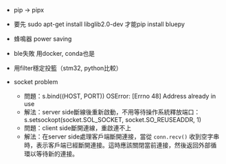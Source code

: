 * pip -> pipx
* 要先 sudo apt-get install libglib2.0-dev 才能pip install bluepy
* 蜂鳴器 power saving
* ble失敗 用docker, conda也是
* 用filter穩定投籃（stm32, python比較）

* socket problem
	* 問題：s.bind((HOST, PORT)) OSError: [Errno 48] Address already in use
	* 解法：server side斷線後重新啟動，不用等待操作系統釋放端口：s.setsockopt(socket.SOL_SOCKET, socket.SO_REUSEADDR, 1)
	* 問題：client side斷開連線，重啟連不上
	* 解法：在server side處理客戶端斷開連接，當從 `conn.recv()` 收到空字串時，表示客戶端已經斷開連接。這時應該關閉當前連接，然後返回外部循環以等待新的連接。